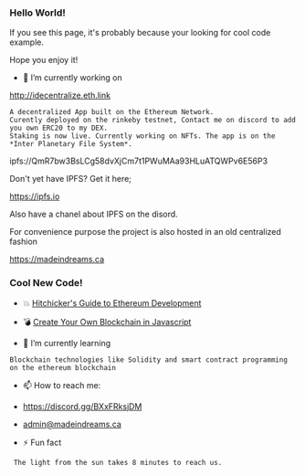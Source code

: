 ### Hello World!

If you see this page, it's probably because your looking for cool code example.

Hope you enjoy it!

- 🔭 I’m currently working on

http://idecentralize.eth.link
```
A decentralized App built on the Ethereum Network.
Curently deployed on the rinkeby testnet, Contact me on discord to add you own ERC20 to my DEX.
Staking is now live. Currently working on NFTs. The app is on the *Inter Planetary File System*.
```

ipfs://QmR7bw3BsLCg58dvXjCm7t1PWuMAa93HLuATQWPv6E56P3

Don't yet have IPFS? Get it here;

https://ipfs.io

Also have a chanel about IPFS on the disord.

For convenience purpose the project is also hosted in an old centralized fashion

https://madeindreams.ca

### Cool New Code!

- :collision: [Hitchicker's Guide to Ethereum Development](https://github.com/Madeindreams/hitch-eth-dev)
- :bomb: [Create Your Own Blockchain in Javascript](https://github.com/Madeindreams/mdtn)

- 🌱 I’m currently learning

``` Blockchain technologies like Solidity and smart contract programming on the ethereum blockchain ```


- 📫 How to reach me:

- https://discord.gg/BXxFRksjDM
- admin@madeindreams.ca


- ⚡ Fun fact 

``` The light from the sun takes 8 minutes to reach us.```


